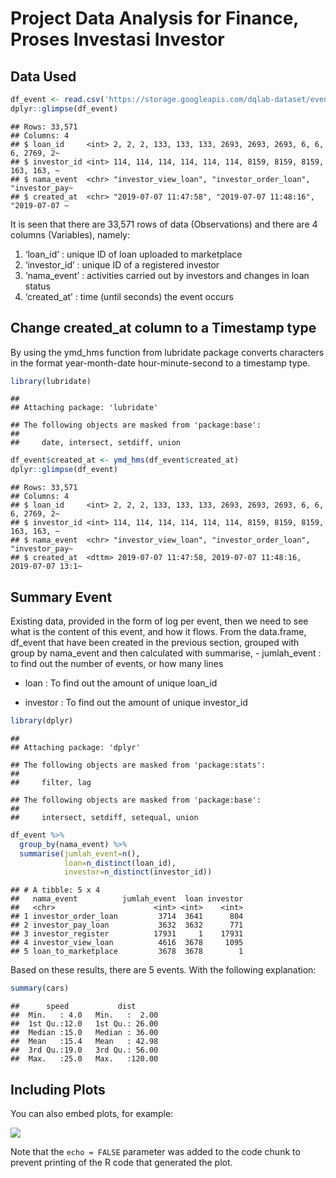 Project Data Analysis for Finance, Proses Investasi Investor
================

## Data Used

``` r
df_event <- read.csv('https://storage.googleapis.com/dqlab-dataset/event.csv', stringsAsFactors = F)
dplyr::glimpse(df_event)
```

    ## Rows: 33,571
    ## Columns: 4
    ## $ loan_id     <int> 2, 2, 2, 133, 133, 133, 2693, 2693, 2693, 6, 6, 6, 2769, 2~
    ## $ investor_id <int> 114, 114, 114, 114, 114, 114, 8159, 8159, 8159, 163, 163, ~
    ## $ nama_event  <chr> "investor_view_loan", "investor_order_loan", "investor_pay~
    ## $ created_at  <chr> "2019-07-07 11:47:58", "2019-07-07 11:48:16", "2019-07-07 ~

It is seen that there are 33,571 rows of data (Observations) and there
are 4 columns (Variables), namely:

1.  ‘loan_id’ : unique ID of loan uploaded to marketplace
2.  ‘investor_id’ : unique ID of a registered investor
3.  ‘nama_event’ : activities carried out by investors and changes in
    loan status
4.  ‘created_at’ : time (until seconds) the event occurs

## Change created_at column to a Timestamp type

By using the ymd_hms function from lubridate package converts characters
in the format year-month-date hour-minute-second to a timestamp type.

``` r
library(lubridate)
```

    ## 
    ## Attaching package: 'lubridate'

    ## The following objects are masked from 'package:base':
    ## 
    ##     date, intersect, setdiff, union

``` r
df_event$created_at <- ymd_hms(df_event$created_at)
dplyr::glimpse(df_event)
```

    ## Rows: 33,571
    ## Columns: 4
    ## $ loan_id     <int> 2, 2, 2, 133, 133, 133, 2693, 2693, 2693, 6, 6, 6, 2769, 2~
    ## $ investor_id <int> 114, 114, 114, 114, 114, 114, 8159, 8159, 8159, 163, 163, ~
    ## $ nama_event  <chr> "investor_view_loan", "investor_order_loan", "investor_pay~
    ## $ created_at  <dttm> 2019-07-07 11:47:58, 2019-07-07 11:48:16, 2019-07-07 13:1~

## Summary Event

Existing data, provided in the form of log per event, then we need to
see what is the content of this event, and how it flows. From the
data.frame, df_event that have been created in the previous section,
grouped with group by nama_event and then calculated with summarise, -
jumlah_event : to find out the number of events, or how many lines

-   loan : To find out the amount of unique loan_id

-   investor : To find out the amount of unique investor_id

``` r
library(dplyr)
```

    ## 
    ## Attaching package: 'dplyr'

    ## The following objects are masked from 'package:stats':
    ## 
    ##     filter, lag

    ## The following objects are masked from 'package:base':
    ## 
    ##     intersect, setdiff, setequal, union

``` r
df_event %>%
  group_by(nama_event) %>%
  summarise(jumlah_event=n(),
            loan=n_distinct(loan_id),
            investor=n_distinct(investor_id))
```

    ## # A tibble: 5 x 4
    ##   nama_event          jumlah_event  loan investor
    ##   <chr>                      <int> <int>    <int>
    ## 1 investor_order_loan         3714  3641      804
    ## 2 investor_pay_loan           3632  3632      771
    ## 3 investor_register          17931     1    17931
    ## 4 investor_view_loan          4616  3678     1095
    ## 5 loan_to_marketplace         3678  3678        1

Based on these results, there are 5 events. With the following
explanation:

``` r
summary(cars)
```

    ##      speed           dist       
    ##  Min.   : 4.0   Min.   :  2.00  
    ##  1st Qu.:12.0   1st Qu.: 26.00  
    ##  Median :15.0   Median : 36.00  
    ##  Mean   :15.4   Mean   : 42.98  
    ##  3rd Qu.:19.0   3rd Qu.: 56.00  
    ##  Max.   :25.0   Max.   :120.00

## Including Plots

You can also embed plots, for example:

![](Project-Data-Analysis-for-Finance,-Proses-Investasi-Investor_files/figure-gfm/pressure-1.png)<!-- -->

Note that the `echo = FALSE` parameter was added to the code chunk to
prevent printing of the R code that generated the plot.
